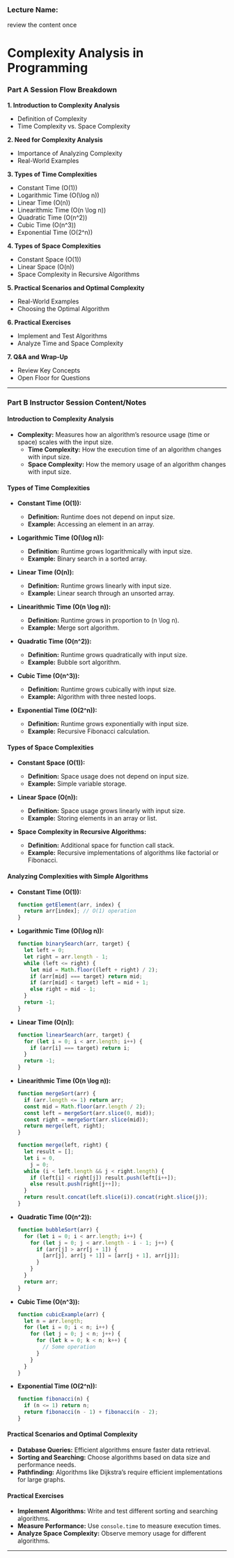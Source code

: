 ### Lecture Name:
review the content once
# Complexity Analysis in Programming

### Part A Session Flow Breakdown

**1. Introduction to Complexity Analysis**

- Definition of Complexity
- Time Complexity vs. Space Complexity

**2. Need for Complexity Analysis**

- Importance of Analyzing Complexity
- Real-World Examples

**3. Types of Time Complexities**

- Constant Time \(O(1)\)
- Logarithmic Time \(O(\log n)\)
- Linear Time \(O(n)\)
- Linearithmic Time \(O(n \log n)\)
- Quadratic Time \(O(n^2)\)
- Cubic Time \(O(n^3)\)
- Exponential Time \(O(2^n)\)

**4. Types of Space Complexities**

- Constant Space \(O(1)\)
- Linear Space \(O(n)\)
- Space Complexity in Recursive Algorithms

**5. Practical Scenarios and Optimal Complexity**

- Real-World Examples
- Choosing the Optimal Algorithm

**6. Practical Exercises**

- Implement and Test Algorithms
- Analyze Time and Space Complexity

**7. Q&A and Wrap-Up**

- Review Key Concepts
- Open Floor for Questions

---

### Part B Instructor Session Content/Notes

#### **Introduction to Complexity Analysis**

- **Complexity:** Measures how an algorithm’s resource usage (time or space) scales with the input size.
  - **Time Complexity:** How the execution time of an algorithm changes with input size.
  - **Space Complexity:** How the memory usage of an algorithm changes with input size.

#### **Types of Time Complexities**

- **Constant Time \(O(1)\):**

  - **Definition:** Runtime does not depend on input size.
  - **Example:** Accessing an element in an array.

- **Logarithmic Time \(O(\log n)\):**

  - **Definition:** Runtime grows logarithmically with input size.
  - **Example:** Binary search in a sorted array.

- **Linear Time \(O(n)\):**

  - **Definition:** Runtime grows linearly with input size.
  - **Example:** Linear search through an unsorted array.

- **Linearithmic Time \(O(n \log n)\):**

  - **Definition:** Runtime grows in proportion to \(n \log n\).
  - **Example:** Merge sort algorithm.

- **Quadratic Time \(O(n^2)\):**

  - **Definition:** Runtime grows quadratically with input size.
  - **Example:** Bubble sort algorithm.

- **Cubic Time \(O(n^3)\):**

  - **Definition:** Runtime grows cubically with input size.
  - **Example:** Algorithm with three nested loops.

- **Exponential Time \(O(2^n)\):**
  - **Definition:** Runtime grows exponentially with input size.
  - **Example:** Recursive Fibonacci calculation.

#### **Types of Space Complexities**

- **Constant Space \(O(1)\):**

  - **Definition:** Space usage does not depend on input size.
  - **Example:** Simple variable storage.

- **Linear Space \(O(n)\):**

  - **Definition:** Space usage grows linearly with input size.
  - **Example:** Storing elements in an array or list.

- **Space Complexity in Recursive Algorithms:**
  - **Definition:** Additional space for function call stack.
  - **Example:** Recursive implementations of algorithms like factorial or Fibonacci.

#### **Analyzing Complexities with Simple Algorithms**

- **Constant Time \(O(1)\):**

  ```javascript
  function getElement(arr, index) {
    return arr[index]; // O(1) operation
  }
  ```

- **Logarithmic Time \(O(\log n)\):**

  ```javascript
  function binarySearch(arr, target) {
    let left = 0;
    let right = arr.length - 1;
    while (left <= right) {
      let mid = Math.floor((left + right) / 2);
      if (arr[mid] === target) return mid;
      if (arr[mid] < target) left = mid + 1;
      else right = mid - 1;
    }
    return -1;
  }
  ```

- **Linear Time \(O(n)\):**

  ```javascript
  function linearSearch(arr, target) {
    for (let i = 0; i < arr.length; i++) {
      if (arr[i] === target) return i;
    }
    return -1;
  }
  ```

- **Linearithmic Time \(O(n \log n)\):**

  ```javascript
  function mergeSort(arr) {
    if (arr.length <= 1) return arr;
    const mid = Math.floor(arr.length / 2);
    const left = mergeSort(arr.slice(0, mid));
    const right = mergeSort(arr.slice(mid));
    return merge(left, right);
  }

  function merge(left, right) {
    let result = [];
    let i = 0,
      j = 0;
    while (i < left.length && j < right.length) {
      if (left[i] < right[j]) result.push(left[i++]);
      else result.push(right[j++]);
    }
    return result.concat(left.slice(i)).concat(right.slice(j));
  }
  ```

- **Quadratic Time \(O(n^2)\):**

  ```javascript
  function bubbleSort(arr) {
    for (let i = 0; i < arr.length; i++) {
      for (let j = 0; j < arr.length - i - 1; j++) {
        if (arr[j] > arr[j + 1]) {
          [arr[j], arr[j + 1]] = [arr[j + 1], arr[j]];
        }
      }
    }
    return arr;
  }
  ```

- **Cubic Time \(O(n^3)\):**

  ```javascript
  function cubicExample(arr) {
    let n = arr.length;
    for (let i = 0; i < n; i++) {
      for (let j = 0; j < n; j++) {
        for (let k = 0; k < n; k++) {
          // Some operation
        }
      }
    }
  }
  ```

- **Exponential Time \(O(2^n)\):**
  ```javascript
  function fibonacci(n) {
    if (n <= 1) return n;
    return fibonacci(n - 1) + fibonacci(n - 2);
  }
  ```

#### **Practical Scenarios and Optimal Complexity**

- **Database Queries:** Efficient algorithms ensure faster data retrieval.
- **Sorting and Searching:** Choose algorithms based on data size and performance needs.
- **Pathfinding:** Algorithms like Dijkstra’s require efficient implementations for large graphs.

#### **Practical Exercises**

- **Implement Algorithms:** Write and test different sorting and searching algorithms.
- **Measure Performance:** Use `console.time` to measure execution times.
- **Analyze Space Complexity:** Observe memory usage for different algorithms.

---
